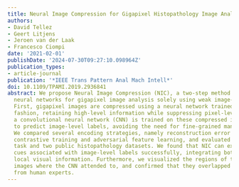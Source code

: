```yaml
---
title: Neural Image Compression for Gigapixel Histopathology Image Analysis.
authors:
- David Tellez
- Geert Litjens
- Jeroen van der Laak
- Francesco Ciompi
date: '2021-02-01'
publishDate: '2024-07-30T09:27:10.098964Z'
publication_types:
- article-journal
publication: '*IEEE Trans Pattern Anal Mach Intell*'
doi: 10.1109/TPAMI.2019.2936841
abstract: We propose Neural Image Compression (NIC), a two-step method to build convolutional
  neural networks for gigapixel image analysis solely using weak image-level labels.
  First, gigapixel images are compressed using a neural network trained in an unsupervised
  fashion, retaining high-level information while suppressing pixel-level noise. Second,
  a convolutional neural network (CNN) is trained on these compressed image representations
  to predict image-level labels, avoiding the need for fine-grained manual annotations.
  We compared several encoding strategies, namely reconstruction error minimization,
  contrastive training and adversarial feature learning, and evaluated NIC on a synthetic
  task and two public histopathology datasets. We found that NIC can exploit visual
  cues associated with image-level labels successfully, integrating both global and
  local visual information. Furthermore, we visualized the regions of the input gigapixel
  images where the CNN attended to, and confirmed that they overlapped with annotations
  from human experts.
---
```

